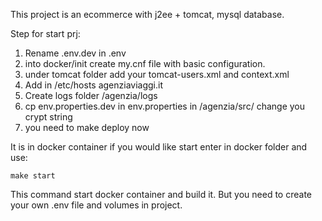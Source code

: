 This project is an ecommerce with j2ee + tomcat, mysql database. 

Step for start prj:
1) Rename .env.dev in .env
2) into docker/init create my.cnf file with basic configuration.
3) under tomcat folder add your tomcat-users.xml and context.xml
4) Add in /etc/hosts  agenziaviaggi.it
5) Create logs folder /agenzia/logs
6) cp env.properties.dev in env.properties in /agenzia/src/ change you crypt string
7) you need to make deploy now

It is in docker container if you would like start enter in 
docker folder and use: 

```
make start
``` 

This command start docker container and build it.
But you need to create your own .env file and volumes in project.